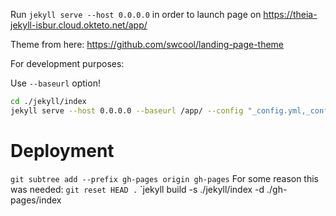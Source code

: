Run `jekyll serve --host 0.0.0.0` in order to launch page on https://theia-jekyll-isbur.cloud.okteto.net/app/

Theme from here: https://github.com/swcool/landing-page-theme

For development purposes:

Use `--baseurl` option!

```bash
cd ./jekyll/index
jekyll serve --host 0.0.0.0 --baseurl /app/ --config "_config.yml,_config_dev.yml"
```



# Deployment

`git subtree add --prefix gh-pages origin gh-pages`
For some reason this was needed:
`git reset HEAD .`
`jekyll build -s ./jekyll/index -d ./gh-pages/index
